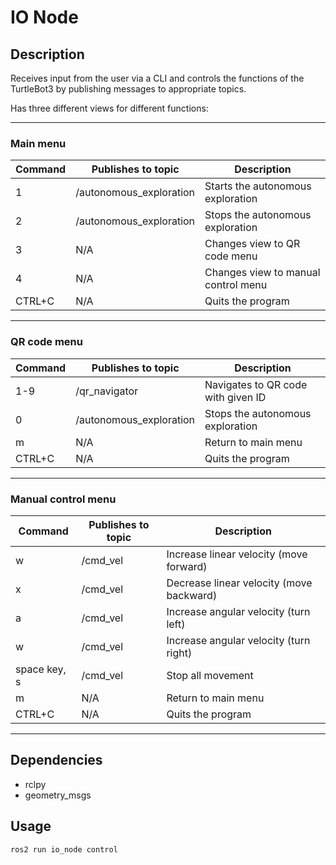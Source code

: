 # IO Node

## Description
Receives input from the user via a CLI and controls the functions of the TurtleBot3 by publishing messages to appropriate topics.

Has three different views for different functions:

---

### Main menu
| Command | Publishes to topic      | Description                         |
| ------- | ----------------------- | ----------------------------------- |
| 1       | /autonomous_exploration | Starts the autonomous exploration   |
| 2       | /autonomous_exploration | Stops the autonomous exploration    |
| 3       | N/A                     | Changes view to QR code menu        |
| 4       | N/A                     | Changes view to manual control menu |
| CTRL+C  | N/A                     | Quits the program                   |

---

### QR code menu
| Command | Publishes to topic      | Description                        |
| ------- | ----------------------- | ---------------------------------- |
| 1-9     | /qr_navigator           | Navigates to QR code with given ID |
| 0       | /autonomous_exploration | Stops the autonomous exploration   |
| m       | N/A                     | Return to main menu                |
| CTRL+C  | N/A                     | Quits the program                  |

---

### Manual control menu
| Command      | Publishes to topic | Description                              |
| ------------ | ------------------ | ---------------------------------------- |
| w            | /cmd_vel           | Increase linear velocity (move forward)  |
| x            | /cmd_vel           | Decrease linear velocity (move backward) |
| a            | /cmd_vel           | Increase angular velocity (turn left)    |
| w            | /cmd_vel           | Increase angular velocity (turn right)   |
| space key, s | /cmd_vel           | Stop all movement                        |
| m            | N/A                | Return to main menu                      |
| CTRL+C       | N/A                | Quits the program                        |

---

## Dependencies
- rclpy
- geometry_msgs

## Usage
```
ros2 run io_node control
```